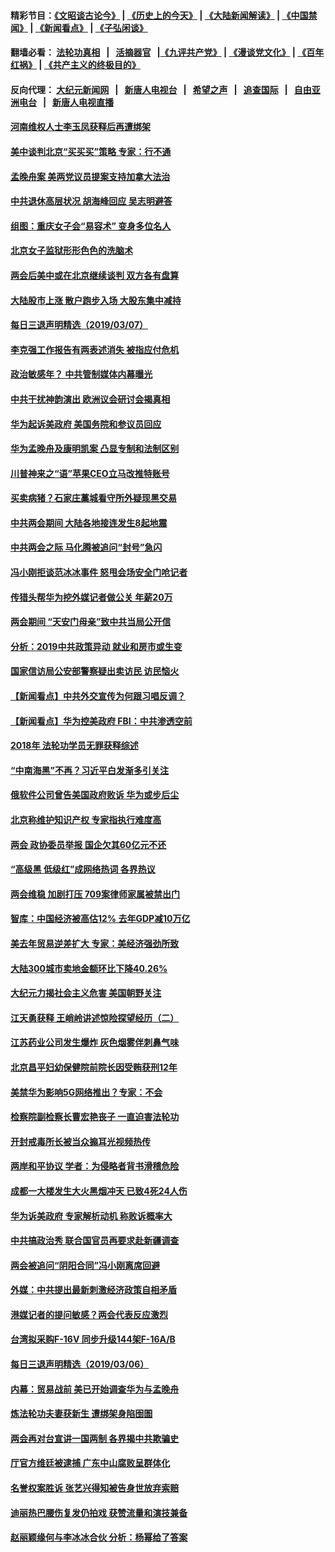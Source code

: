 #### 精彩节目：[《文昭谈古论今》](http://155.138.205.71/wenzhao) | [《历史上的今天》](http://155.138.205.71/today-in-history) | [《大陆新闻解读》](http://155.138.205.71/ntdtv-comedy) | [《中国禁闻》](http://155.138.205.71/ntdtv-news) | [《新闻看点》](http://155.138.205.71/news-insight) | [《子弘闲谈》](http://155.138.205.71/zihongxiantan/) 

 #### 翻墙必看： [法轮功真相](http://155.138.205.71:10000/videos/truth.html) &nbsp;&nbsp;|&nbsp;&nbsp; [活摘器官](http://155.138.205.71:10000/videos/res/Organs/) &nbsp;&nbsp;|[《九评共产党》](http://155.138.205.71:10000/videos/jiuping) | [《漫谈党文化》](http://155.138.205.71:10000/videos/mtdwh) | [《百年红祸》](http://155.138.205.71:10000/videos/bnhh) | [《共产主义的终极目的》](http://155.138.205.71:10000/videos/res/zjmd) 

 #### 反向代理： [大纪元新闻网](http://155.138.205.71:10080/) &nbsp;&nbsp;|&nbsp;&nbsp; [新唐人电视台](http://155.138.205.71:8000/) &nbsp;&nbsp;|&nbsp;&nbsp; [希望之声](http://155.138.205.71:8200/) &nbsp;&nbsp;|&nbsp;&nbsp; [追查国际](http://155.138.205.71:10010/) &nbsp;&nbsp;|&nbsp;&nbsp; [自由亚洲电台](http://155.138.205.71:9800/) &nbsp;&nbsp;|&nbsp;&nbsp; [新唐人电视直播](http://155.138.205.71/) 

#### [河南维权人士李玉凤获释后再遭绑架](../pages/nsc413/n11098461.md?t=03080901) 

#### [美中谈判北京“买买买”策略 专家：行不通](../pages/nsc413/n11098010.md?t=03080901) 


#### [孟晚舟案 美两党议员提案支持加拿大法治](../pages/nsc413/n11097898.md?t=03080901) 

#### [中共退休高层状况 胡海峰回应 吴志明避答](../pages/nsc413/n11098011.md?t=03080901) 

#### [组图：重庆女子会“易容术” 变身多位名人](../pages/nsc413/n11098057.md?t=03080901) 

#### [北京女子监狱形形色色的洗脑术](../pages/nsc413/n11097813.md?t=03080901) 

#### [两会后美中或在北京继续谈判 双方各有盘算](../pages/nsc413/n11097321.md?t=03080901) 

#### [大陆股市上涨 散户跑步入场 大股东集中减持](../pages/nsc413/n11097527.md?t=03080901) 

#### [每日三退声明精选（2019/03/07）](../pages/nsc413/n11098071.md?t=03080901) 

#### [李克强工作报告有两表述消失 被指应付危机](../pages/nsc413/n11095838.md?t=03080901) 

#### [政治敏感年？ 中共管制媒体内幕曝光](../pages/nsc413/n11097833.md?t=03080901) 

#### [中共干扰神韵演出 欧洲议会研讨会揭真相](../pages/nsc413/n11097694.md?t=03080901) 

#### [华为起诉美政府 美国务院和参议员回应](../pages/nsc413/n11097131.md?t=03080901) 

#### [华为孟晚舟及康明凯案 凸显专制和法制区别](../pages/nsc413/n11096919.md?t=03080901) 

#### [川普神来之“语”苹果CEO立马改推特账号](../pages/nsc413/n11097470.md?t=03080901) 

#### [买卖病猪？石家庄藁城看守所外疑现黑交易](../pages/nsc413/n11097311.md?t=03080901) 

#### [中共两会期间 大陆各地接连发生8起地震](../pages/nsc413/n11097382.md?t=03080901) 

#### [中共两会之际 马化腾被追问“封号”急闪](../pages/nsc413/n11097314.md?t=03080901) 

#### [冯小刚拒谈范冰冰事件 怒甩会场安全门呛记者](../pages/nsc413/n11096985.md?t=03080901) 

#### [传猎头帮华为挖外媒记者做公关 年薪20万](../pages/nsc413/n11097280.md?t=03080901) 

#### [两会期间 “天安门母亲”致中共当局公开信](../pages/nsc413/n11097260.md?t=03080901) 

#### [分析：2019中共政策异动 就业和房市或生变](../pages/nsc413/n11094526.md?t=03080901) 

#### [国家信访局公安部警察疑出卖访民 访民恼火](../pages/nsc413/n11097205.md?t=03080901) 

#### [【新闻看点】中共外交宣传为何跟习唱反调？](../pages/nsc413/n11097080.md?t=03080901) 

#### [【新闻看点】华为控美政府 FBI：中共渗透空前](../pages/nsc413/n11096795.md?t=03080901) 

#### [2018年 法轮功学员无罪获释综述](../pages/nsc413/n11096256.md?t=03080901) 

#### [“中南海黑”不再？习近平白发渐多引关注](../pages/nsc413/n11097089.md?t=03080901) 

#### [俄软件公司曾告美国政府败诉 华为或步后尘](../pages/nsc413/n11097002.md?t=03080901) 

#### [北京称维护知识产权  专家指执行难度高](../pages/nsc413/n11097040.md?t=03080901) 

#### [两会 政协委员举报 国企欠其60亿元不还](../pages/nsc413/n11096871.md?t=03080901) 

#### [“高级黑 低级红”成网络热词 各界热议](../pages/nsc413/n11096945.md?t=03080901) 

#### [两会维稳 加剧打压 709案律师家属被禁出门](../pages/nsc413/n11096179.md?t=03080901) 

#### [智库：中国经济被高估12% 去年GDP减10万亿](../pages/nsc413/n11096793.md?t=03080901) 

#### [美去年贸易逆差扩大 专家：美经济强劲所致](../pages/nsc413/n11096911.md?t=03080901) 


#### [大陆300城市卖地金额环比下降40.26%](../pages/nsc413/n11094988.md?t=03080901) 

#### [大纪元力揭社会主义危害 美国朝野关注](../pages/nsc413/n11093877.md?t=03080901) 

#### [江天勇获释 王峭岭讲述惊险探望经历（二）](../pages/nsc413/n11096348.md?t=03080901) 

#### [江苏药业公司发生爆炸 灰色烟雾伴刺鼻气味](../pages/nsc413/n11095285.md?t=03080901) 

#### [北京昌平妇幼保健院前院长因受贿获刑12年](../pages/nsc413/n11096170.md?t=03080901) 

#### [美禁华为影响5G网络推出？专家：不会](../pages/nsc413/n11094421.md?t=03080901) 

#### [检察院副检察长曹宏艳丧子 一直迫害法轮功](../pages/nsc413/n11091296.md?t=03080901) 

#### [开封戒毒所长被当众搧耳光视频热传](../pages/nsc413/n11095314.md?t=03080901) 

#### [两岸和平协议 学者：为侵略者背书滑稽危险](../pages/nsc413/n11095464.md?t=03080901) 

#### [成都一大楼发生大火黑烟冲天 已致4死24人伤](../pages/nsc413/n11095355.md?t=03080901) 

#### [华为诉美政府 专家解析动机 称败诉概率大](../pages/nsc413/n11094940.md?t=03080901) 

#### [中共搞政治秀 联合国官员再要求赴新疆调查](../pages/nsc413/n11094425.md?t=03080901) 

#### [两会被追问“阴阳合同”冯小刚离席回避](../pages/nsc413/n11095014.md?t=03080901) 

#### [外媒：中共提出最新刺激经济政策自相矛盾](../pages/nsc413/n11094500.md?t=03080901) 

#### [港媒记者的提问敏感？两会代表反应激烈](../pages/nsc413/n11094664.md?t=03080901) 

#### [台湾拟采购F-16V 同步升级144架F-16A/B](../pages/nsc413/n11094606.md?t=03080901) 

#### [每日三退声明精选（2019/03/06）](../pages/nsc413/n11094672.md?t=03080901) 

#### [内幕：贸易战前 美已开始调查华为与孟晚舟](../pages/nsc413/n11094499.md?t=03080901) 

#### [炼法轮功夫妻获新生 遭绑架身陷囹圄](../pages/nsc413/n11093949.md?t=03080901) 

#### [两会再对台宣讲一国两制 各界揭中共欺骗史](../pages/nsc413/n11094318.md?t=03080901) 

#### [厅官方维廷被逮捕 广东中山腐败呈群体化](../pages/nsc413/n11094185.md?t=03080901) 

#### [名誉权案胜诉 张艺兴得知被告身世放弃索赔](../pages/nsc413/n11093678.md?t=03080901) 

#### [迪丽热巴腰伤复发仍拍戏 获赞流量和演技兼备](../pages/nsc413/n11094259.md?t=03080901) 

#### [赵丽颖缘何与李冰冰合伙 分析：杨幂给了答案](../pages/nsc413/n11093899.md?t=03080901) 

